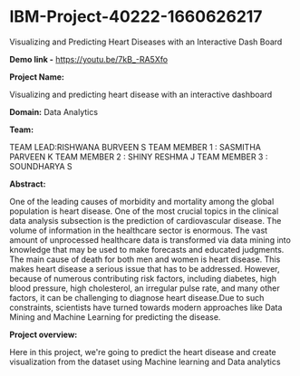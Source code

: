 # IBM-Project-40222-1660626217
Visualizing and Predicting Heart Diseases with an Interactive Dash Board

<b>Demo link -</b> 
https://youtu.be/7kB_-RA5Xfo

<b>Project Name:</b>

Visualizing and predicting heart disease with an interactive dashboard 

<b>Domain:</b> Data Analytics 

<b>Team:</b>

TEAM LEAD:RISHWANA BURVEEN S 
TEAM MEMBER 1 : SASMITHA PARVEEN K
TEAM MEMBER 2 : SHINY RESHMA J
TEAM MEMBER 3 : SOUNDHARYA S

<b>Abstract:</b>

One of the leading causes of morbidity and mortality among the global population is heart disease. One of the most crucial topics in the clinical data analysis subsection is the prediction of cardiovascular disease. The volume of information in the healthcare sector is enormous. The vast amount of unprocessed healthcare data is transformed via data mining into knowledge that may be used to make forecasts and educated judgments. The main cause of death for both men and women is heart disease. This makes heart disease a serious issue that has to be addressed. However, because of numerous contributing risk factors, including diabetes, high blood pressure, high cholesterol, an irregular pulse rate, and many other factors, it can be challenging to diagnose heart disease.Due to such constraints, scientists have turned towards modern approaches like Data Mining and Machine Learning for predicting the disease.

<b>Project overview:</b>

Here in this project, we're going to predict the heart disease and create visualization from the dataset using Machine learning and Data analytics

